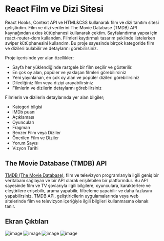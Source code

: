 # React Film ve Dizi Sitesi
React Hooks, Context API ve HTML&CSS kullanarak film ve dizi tanıtım sitesi geliştirdim. Film ve dizi verilerini The Movie Database (TMDB) API kaynağından axios kütüphanesi kullanarak çektim. Sayfalandırma yapısı için react-router-dom kullandım. Filmleri kaydırmalı tasarım şeklinde listelerken swiper kütüphanesini kullandım. Bu proje sayesinde birçok kategoride film ve dizileri bulabilir ve detaylarını görebilirsiniz.

Proje içerisinde yer alan özellikler;

- Sayfa her yüklendiğinde rastgele bir film seçilir ve gösterilir.
- En çok oy alan, popüler ve yaklaşan filmleri görebilirsiniz
- Yeni yayınlanan, en çok oy alan ve popüler dizileri görebilirsiniz
- Dilediğiniz film veya diziyi arayabilirsiniz
- Filmlerin ve dizilerin detaylarını görebilirsiniz

Filmlerin ve dizilerin detaylarında yer alan bilgiler;

- Kategori bilgisi
- IMDb puanı
- Açıklaması
- Oyuncuları
- Fragman
- Benzer Film veya Diziler
- Önerilen Film ve Diziler
- Yorum Sayısı
- Vizyon Tarihi

## The Movie Database (TMDB) API
[TMDB (The Movie Database)](https://www.themoviedb.org), film ve televizyon programlarıyla ilgili geniş bir veritabanı sağlayan ve bir API olarak erişilebilen bir platformdur. Bu API sayesinde film ve TV şovlarıyla ilgili bilgilere, oyunculara, karakterlere ve eleştirilere erişebilir, arama yapabilir, filtreleme yapabilir ve daha fazlasını yapabilirsiniz. TMDB API, geliştiricilerin uygulamalarında veya web sitelerinde film ve televizyon içeriğiyle ilgili bilgileri kullanmasına olanak tanır.

## Ekran Çıktıları
![image](https://github.com/yasinakbulut25/react-movie-app/assets/62993659/f46d9f7c-9dc6-4a1b-bd62-d38a05a8b363)
![image](https://github.com/yasinakbulut25/react-movie-app/assets/62993659/e32d12a2-c175-4c42-b866-005977da97fa)
![image](https://github.com/yasinakbulut25/react-movie-app/assets/62993659/b38fa34b-0db7-46f2-87d8-8934ada33351)
![image](https://github.com/yasinakbulut25/react-movie-app/assets/62993659/f989d85b-0b89-4676-bd1e-2033ee4bb530)
